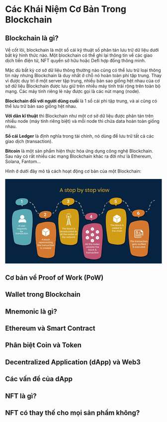 # Các Khái Niệm Cơ Bản Trong Blockchain

## Blockchain là gì?
Về cốt lõi, blockchain là một sổ cái kỹ thuật số phân tán lưu trữ dữ liệu dưới bất kỳ hình thức nào. Một blockchain có thể ghi lại thông tin về các giao dịch tiền điện tử, NFT quyền sở hữu hoặc Defi hợp đồng thông minh.

Mặc dù bất kỳ cơ sở dữ liệu thông thường nào cũng có thể lưu trữ loại thông tin này nhưng Blockchain là duy nhất ở chỗ nó hoàn toàn phi tập trung. Thay vì được duy trì ở một server tập trung, nhiều bản sao giống hệt nhau của cơ sở dữ liệu Blockchain được lưu giữ trên nhiều máy tính trải rộng trên toàn bộ mạng. Các máy tính riêng lẻ này được gọi là các nút mạng (node).

**Blockchain đối với người dùng cuối** là 1 sổ cái phi tập trung, và ai cũng có thể lưu trữ bản sao giống hệt nhau.

**Với dân kĩ thuật** thì Blockchain như một cơ sở dữ liệu được phân tán trên nhiều node (máy tính riêng biệt) và mỗi node thì chứa data hoàn toàn giống nhau.

**Sổ cái Ledger** là định nghĩa trong tài chính, nó dùng để lưu trữ tất cả các giao dịch (transaction).

**Bitcoin** là một sản phẩm hiện thực hóa ứng dụng công nghệ Blockchain. Sau này có rất nhiều các mạng Blockchain khác ra đời như là Ethereum, Solana, Fantom...

Hình ở dưới đây mô tả cách hoạt động cơ bản của một Blockchain:
<br /><br />
![Blockchain Operation Overview](/assets/blockchain-overview.webp)

## Cơ bản về Proof of Work (PoW)

## Wallet trong Blockchain

## Mnemonic là gì?

## Ethereum và Smart Contract

## Phân biệt Coin và Token

## Decentralized Application (dApp) và Web3

## Các vấn đề của dApp

## NFT là gì?

## NFT có thay thế cho mọi sản phẩm không?
